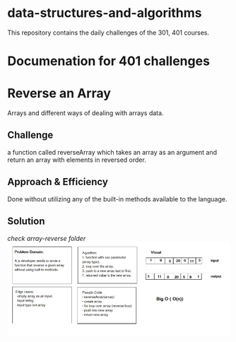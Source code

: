 # data-structures-and-algorithms

This repository contains the daily challenges of the 301, 401 courses.

# Documenation for 401 challenges

# Reverse an Array

Arrays and different ways of dealing with arrays data.

## Challenge

a function called reverseArray which takes an array as an argument and return an array with elements in reversed order.

## Approach & Efficiency

Done without utilizing any of the built-in methods available to the language.

## Solution
*check array-reverse folder*
![](./assets/arrayReverse.jpg)
